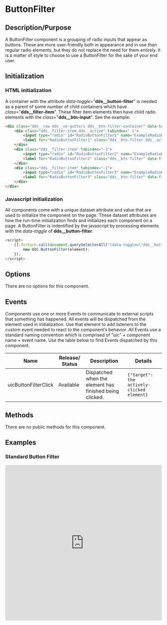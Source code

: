 # ButtonFilter

## Description/Purpose

A ButtonFilter component is a grouping of radio inputs that appear as buttons. These are more user-friendly both in appearance and in use than regular radio elements, but they do not replace the need for them entirely. It is a matter of style to choose to use a ButtonFilter for the sake of your end user.

## Initialization

### HTML initialization

A container with the attribute *data-toggle*="**dds__button-filter**" is needed as a parent of some number of child containers which have *class*="**dds__filter-item**". These filter item elements then have child radio elements with the *class*="**dds__btn-input**". See the example:

```HTML
<div class="dds__row dds__no-gutters dds__btn-filter-container" data-toggle="dds__button-filter">
    <div class="dds__filter-item dds__active" tabindex="-1">
        <input type="radio" id="RadioButtonFilter1" name="ExampleRadioButtonFilter" value="RadioButtonFilter1" class="dds__btn-input dds__sr-only" checked>
        <label for="RadioButtonFilter1" class="dds__btn-filter dds__active" data-filter-value="Option 1">Option 1</label>
    </div>
    <div class="dds__filter-item" tabindex="-1">
        <input type="radio" id="RadioButtonFilter2" name="ExampleRadioButtonFilter" value="RadioButtonFilter2" class="dds__btn-input dds__sr-only">
        <label for="RadioButtonFilter2" class="dds__btn-filter" data-filter-value="Option 2">Option 2</label>
    </div>
    <div class="dds__filter-item" tabindex="-1">
        <input type="radio" id="RadioButtonFilter3" name="ExampleRadioButtonFilter" value="RadioButtonFilter3" class="dds__btn-input dds__sr-only">
        <label for="RadioButtonFilter3" class="dds__btn-filter" data-filter-value="Option 3">Option 3</label>
    </div>
</div>
```

### Javascript initialization

All components come with a unique dataset attribute and value that are used to initialize the component on the page. These dataset attributes are how the run-time initialization finds and initializes each component on a page.  A ButtonFilter is indentified by the javascript by processing elements with the *data-toggle* of **dds__button-filter**.

```javascript
<script>
    [].forEach.call(document.querySelectorAll("[data-toggle=\"dds__button-filter\"]"), function(element) {
        new UIC.ButtonFilter(element);
    });
</script>
```

## Options

There are no options for this component.

## Events

Components use one or more Events to communicate to external scripts that something has happened. All events will be dispatched from the element used in initialization. Use that element to add listeners to the custom event needed to react to the component’s behavior. All Events use a standard naming convention which is comprised of "uic" + component name + event name. Use the table below to find Events dispatched by this component.

Name | Release/ Status | Description | Details
--- | --- | --- | ---
uicButtonFilterClick | Available | Dispatched when the element has finished being clicked. | `{"target": the actively-clicked element}`

## Methods

There are no public methods for this component.

## Examples

### Standard Button Filter

<iframe
     src="https://codesandbox.io/embed/github/DDS-DLS/sandboxes/tree/master/?codemirror=1&expanddevtools=0&runonclick=1&hidenavigation=1&hidedevtools=1&fontsize=14&hidenavigation=1&initialpath=%3Fdoc%3Dbutton-filter&module=%2Fsrc%2Fcomponents%2Fbutton-filter.txt&theme=dark&view=preview"
     style="width:100%; height:500px; border:0; border-radius: 4px; overflow:hidden;"
     title="CodeSandbox instance of DLS components"
     allow="accelerometer; ambient-light-sensor; camera; encrypted-media; geolocation; gyroscope; hid; microphone; midi; payment; usb; vr"
     sandbox="allow-forms allow-modals allow-popups allow-presentation allow-same-origin allow-scripts"
   ></iframe>
